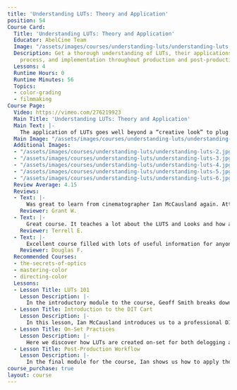 ```yaml
---
title: 'Understanding LUTs: Theory and Application'
position: 54
Course Card:
  Title: 'Understanding LUTs: Theory and Application'
  Educator: AbelCine Team
  Image: "/assets/images/courses/understanding-luts/understanding-luts.jpg"
  Description: Get a thorough understanding of LUTs, their applications, creation
    process, and implementation throughout production and post-production.
  Lessons: 4
  Runtime Hours: 0
  Runtime Minutes: 56
  Topics:
  - color-grading
  - filmmaking
Course Page:
  Video: https://vimeo.com/276219923
  Main Title: 'Understanding LUTs: Theory and Application'
  Main Text: |-
    The application of LUTs goes well beyond a “creative look” to plug in to your final project, and in this beginner’s course, AbelCine’s technology specialists Geoff Smith and Ian McCausland give you a thorough understanding of LUTs, their various applications, how to create your own and how to best utilitize them throughout production and post-production.
  Main Image: "/assets/images/courses/understanding-luts/understanding-luts-1.jpg"
  Additional Images: 
  - "/assets/images/courses/understanding-luts/understanding-luts-2.jpg"
  - "/assets/images/courses/understanding-luts/understanding-luts-3.jpg"
  - "/assets/images/courses/understanding-luts/understanding-luts-4.jpg"
  - "/assets/images/courses/understanding-luts/understanding-luts-5.jpg"
  - "/assets/images/courses/understanding-luts/understanding-luts-6.jpg"
  Review Average: 4.15
  Reviews:
  - Text: |-
      Was great to learn from cinematographer Ian McCausland again. Attended on-hands instruction which he gave at AbelCine in Burbank, California a few years ago on Arri and Sony professional cameras. As one can sense through this online class, Ian exhibits great professional skill and enthusiasm in his personalized teaching.
    Reviewer: Grant W.
  - Text: |-
      Great course. It teaches a lot about the LUTS and Looks and how and when to apply them. It even got some coloring tips.
    Reviewer: Terrell E.
  - Text: |-
      Excellent course filled with lots of useful information for anyone looking to use Luts.
    Reviewer: Douglas F.
  Recommended Courses:
  - the-secrets-of-optics
  - mastering-color
  - directing-color
  Lessons:
  - Lesson Title: LUTs 101
    Lesson Description: |-
      In the introductory module to the course, Geoff Smith breaks down what a LUT is, what is varied applications are and how these differ from Looks and Scene Files, so you have a concrete understanding of exactly how a LUT can be used in the filmmaking process.
  - Lesson Title: Introduction to the DIT Cart
    Lesson Description: |-
      In this lesson, Ian McCausland introduces us to a professional DIT (Digital Imaging Technician) Cart and its various components including the LUT box, control surface and Pomfort LiveGrade Pro.
  - Lesson Title: On-Set Practices
    Lesson Description: |-
      Here we discover how LUTs are created on-set for both delogging and creativity in Pomfort LiveGrade and how to import those looks into your camera.
  - Lesson Title: Post-Production Workflow
    Lesson Description: |-
      In the final module for the course, Ian shows us how to apply the LUTs we've created during post-production using Blackmagic DaVinci Resolve.
course_purchase: true
layout: course
---
```


